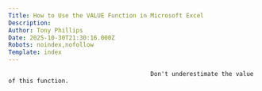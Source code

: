 ```yaml
---
Title: How to Use the VALUE Function in Microsoft Excel
Description: 
Author: Tony Phillips
Date: 2025-10-30T21:30:16.000Z
Robots: noindex,nofollow
Template: index
---
```


                                            Don't underestimate the value of this function.
                                        